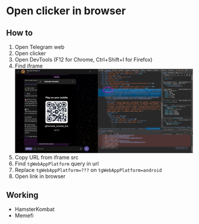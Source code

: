 # Open clicker in browser

## How to

1. Open Telegram web
2. Open clicker
3. Open DevTools (F12 for Chrome, Ctrl+Shift+I for Firefox)
4. Find iframe
![1](/assets/1.png)
5. Copy URL from iframe src
6. Find `tgWebAppPlatform` query in url
7. Replace `tgWebAppPlatform=???` on `tgWebAppPlatform=android`
8. Open link in browser

## Working
- HamsterKombat
- Memefi
